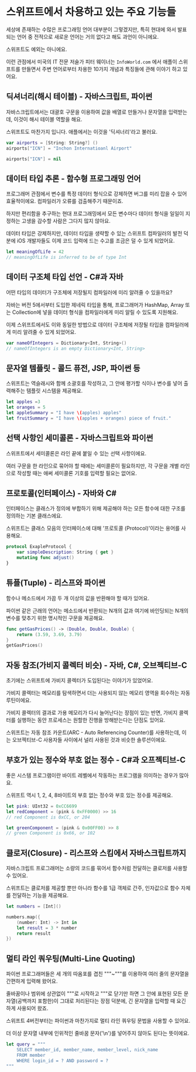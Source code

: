 # 스위프트에서 차용하고 있는 주요 기능들

세상에 존재하는 수많은 프로그래밍 언어 대부분이 그렇겠지만, 특히 현대에 와서 발표되는 언어 중 전적으로 새로운 언어는 거의 없다고 해도 과언이 아니에요.

스위프트도 예외는 아니에요.

이런 관점에서 미국의 IT 전문 저술가 피터 웨이너는 `InfoWorld.com` 에서 애플이 스위프트를 만들면서 주변 언어로부터 차용한 10가지 개념과 특징들에 관해 이야기 하고 있어요.

## 딕셔너리(해시 테이블) - 자바스크립트, 파이썬

자바스크립트에서는 대괄호 구문을 이용하여 값을 배열로 만들거나 문자열을 입력받는데, 이것이 해시 테이블 역할을 해요.

스위프트도 마찬가지 입니다. 애플에서는 이것을 '딕셔너리'라고 불러요.

```swift
var airports = [String: String?] ()
airports["ICN"] = "Inchon Internatioanl Airport"

airports["ICN"] = nil
```

## 데이터 타입 추론 - 함수형 프로그래밍 언어

프로그래머 관점에서 변수를 특정 데이터 형식으로 강제하면 버그를 미리 잡을 수 있어 효율적이에요. 컴파일러가 오류를 검출해주기 때문이죠.

하지만 편리함을 추구하는 현대 프로그래밍에서 모든 변수마다 데이터 형식을 일일이 지정하는 고생을 감수할 사람은 그다지 많지 않아요.

데이터 타입은 강제하지만, 데이터 타입을 생략할 수 있는 스위프트 컴파일러의 발전 덕분에 iOS 개발자들도 이제 코드 입력에 드는 수고를 조금은 덜 수 있게 되었어요.

```swift
let meaningOfLife = 42
// meaningOfLife is inferred to be of type Int
```

## 데이터 구조체 타입 선언 - C#과 자바

어떤 타입의 데이터가 구조체에 저장될지 컴파일러에 미리 알려줄 수 있을까요?

자바는 버전 5에서부터 도입한 제네릭 타입을 통해, 프로그래머가 HashMap, Array 또는 Collection에 넣을 데이터 형식을 컴파일러에게 미리 알릴 수 있도록 지원해요.

이제 스위프트에서도 이와 동일한 방법으로 데이터 구조체에 저장될 타입을 컴파일러에게 미리 알려줄 수 있게 되었어요.

```swift
var nameOfIntegers = Dictionary<Int, String>()
// nameOfIntegers is an empty Dictionary<Int, String>
```

## 문자열 템플릿 - 콜드 퓨전, JSP, 파이썬 등

스위프트는 역슬래시와 함께 소괄호를 작성하고, 그 안에 평가할 식이나 변수를 넣어 출력해주는 템플릿 시스템을 제공해요.

```swift
let apples =3
let oranges = 5
let appleSummary = "I have \(apples) apples"
let fruitSummary = "I have \(apples + oranges) piece of fruit."
```

## 선택 사항인 세미콜론 - 자바스크립트와 파이썬

스위프트에서 세미콜론은 라인 끝에 붙일 수 있는 선택 사항이에요.

여러 구문을 한 라인으로 묶어야 할 때에는 세미콜론이 필요하지만, 각 구문을 개별 라인으로 작성할 때는 애써 세미콜론 기호를 입력할 필요는 없어요.

## 프로토콜(인터페이스) - 자바와 C#

인터페이스는 클래스가 정의에 부합하기 위해 제공해야 하는 모든 함수에 대한 구조를 정의하는 기본 클래스에요.

스위프트는 클래스 모음의 인터페이스에 대해 '프로토콜 (Protocol)'이라는 용어를 사용해요.

```swift
protocol ExapleProtocol {
    var simpleDescription: String { get }
    mutating func adjust()
}
```

## 튜플(Tuple) - 리스프와 파이썬

함수나 메소드에서 가끔 두 개 이상의 값을 반환해야 할 때가 있어요.

파이썬 같은 근래의 언어는 메소드에서 반환되는 N개의 값과 여기에 바인딩되는 N개의 변수를 맞추기 위한 명시적인 구문을 제공해요.

```swift
func getGasPrices() -> (Double, Double, Double) {
    return (3.59, 3.69, 3.79)
}
getGasPrices()
```

## 자동 참조(가비지 콜렉터 비슷) - 자바, C#, 오브젝티브-C

초기에는 스위프트에 가비지 콜렉터가 도입된다는 이야기가 있었어요.

가비지 콜렉터는 메모리를 탐색하면서 더는 사용되지 않는 메모리 영역을 회수하는 자동 루틴이에요.

가비지 콜렉터의 결과로 가용 메모리가 다시 늘어난다는 장점이 있는 반면, 가비지 콜렉터를 실행하는 동안 프로세스는 원할한 진행을 방해받는다는 단점도 있어요.

스위프트는 자동 참조 카운트(ARC - Auto Referencing Counter)를 사용하는데, 이는 오브젝티브-C 사용자들 사이에서 널리 사용된 것과 비슷한 솔루션이에요.

## 부호가 있는 정수와 부호 없는 정수 - C#과 오프젝티브-C

좋은 시스템 프로그램이란 바이트 레벨에서 작동하는 프로그램을 의미하는 경우가 많아요.

스위프트 역시 1, 2, 4, 8바이트의 부호 없는 정수와 부호 있는 정수를 제공해요.

```swift
let pink: UInt32 = 0xCC6699
let redComponent = (pink & 0xFF0000) >> 16
// red Component is 0xCC, or 204

let greenComponent = (pink & 0x00FF00) >> 8
// green Component is 0x66, or 102
```

## 클로저(Closure) - 리스프와 스킴에서 자바스크립트까지

자바스크립트 프로그래머는 소량의 코드를 묶어서 함수처럼 전달하는 클로저를 사용할 수 있어요.

스위프트는 클로저를 제공할 뿐만 아니라 함수를 1급 객체로 간주, 인자값으로 함수 자체를 전달하는 기능을 제공해요.

```swift
let numbers = [Int]()

numbers.map({
    (number: Int) -> Int in
    let result = 3 * number
    return result
})
```

## 멀티 라인 쿼우팅(Multi-Line Quoting)

파이썬 프로그래머들은 세 개의 따옴포를 겹친 """~"""를 이용하여 여러 줄의 문자열을 간편하게 입력해 왔어요.

줄바꿈이나 범위에 상관없이 """로 시작하고 """로 닫기만 하면 그 안에 표현된 모든 문자열(공백까지 포함한)이 그대로 처리된다는 장점 덕분에, 긴 문자열을 입력할 때 요긴하게 사용되어 왔죠.

스위프트 4버전부터는 파이썬과 마찬가지로 멀티 라인 쿼우팅 문법을 사용할 수 있어요.

더 이상 문자열 내부에 인위적인 줄바꿈 문자('\n')를 넣어주지 않아도 된다는 뜻이에요.

```swift
let query = """
    SELECT member_id, member_name, member_level, nick_name
    FROM member
    WHERE login_id = ? AND password = ?
"""
```

